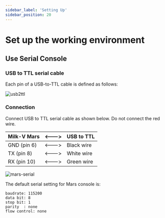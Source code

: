 ```yaml
---
sidebar_label: 'Setting Up'
sidebar_position: 20
---
```


# Set up the working environment

## Use Serial Console

### USB to TTL serial cable

Each pin of a USB-to-TTL cable is defined as follows:

![usb2ttl](/docs/meles/usb2ttl.png)

### Connection

Connect USB to TTL serial cable as shown below. Do not connect the red wire.

| Milk-V Mars  | \<---> | USB to TTL |
| ------------ | ------ | ---------- |
| GND (pin 6)  | \<---> | Black wire |
| TX  (pin 8)  | \<---> | White wire |
| RX  (pin 10) | \<---> | Green wire |

![mars-serial](/docs/meles/meles-serial.png)

The default serial setting for Mars console is:

```
baudrate: 115200
data bit: 8
stop bit: 1
parity  : none
flow control: none
```
